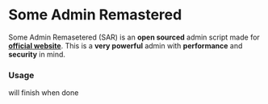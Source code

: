 # **Some Admin Remastered**

Some Admin Remasetered (SAR) is an **open sourced** admin
script made for **[official website](https://x.synapse.to)**. This is a **very powerful** admin
with **performance** and **security** in mind.

### **Usage**

will finish when done